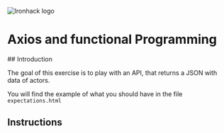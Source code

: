 ![Ironhack logo](https://i.imgur.com/1QgrNNw.png)

# Axios and functional Programming

## Introduction

The goal of this exercise is to play with an API, that returns a JSON with data of actors.

You will find the example of what you should have in the file `expectations.html`


## Instructions









